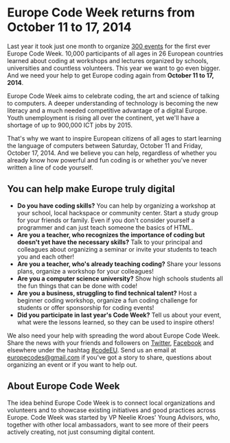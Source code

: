 # Europe Code Week returns from October 11 to 17, 2014

Last year it took just one month to organize [300 events](http://codeweek.eu/news/2013/12/01/europe-code-week-2013-infographic.html) for the first ever Europe Code Week. 10,000 participants of all ages in 26 European countries learned about coding at workshops and lectures organized by schools, universities and countless volunteers. This year we want to go even bigger. And we need your help to get Europe coding again from **October 11 to 17, 2014**.

Europe Code Week aims to celebrate coding, the art and science of talking to computers. A deeper understanding of technology is becoming the new literacy and a much needed competitive advantage of a digital Europe. Youth unemployment is rising all over the continent, yet we'll have a shortage of up to 900,000 ICT jobs by 2015. 

That's why we want to inspire European citizens of all ages to start learning the language of computers between Saturday, October 11 and Friday, October 17, 2014. And we believe you can help, regardless of whether you already know how powerful and fun coding is or whether you've never written a line of code yourself.

## You can help make Europe truly digital

- **Do you have coding skills?** You can help by organizing a workshop at your school, local hackspace or community center. Start a study group for your friends or family. Even if you don't consider yourself a programmer and can just teach someone the basics of HTML.
- **Are you a teacher, who recognizes the importance of coding but doesn't yet have the necessary skills?** Talk to your principal and colleagues about organizing a seminar or invite your students to teach you and each other! 
- **Are you a teacher, who's already teaching coding?** Share your lessons plans, organize a workshop for your colleagues!
- **Are you a computer science university?** Show high schools students all the fun things that can be done with code! 
- **Are you a business, struggling to find technical talent?** Host a beginner coding workshop, organize a fun coding challenge for students or offer sponsorship for coding events!
- **Did you participate in last year's Code Week?** Tell us about your event, what were the lessons learned, so they can be used to inspire others!

We also need your help with spreading the word about Europe Code Week. Share the news with your friends and followers on [Twitter](https://twitter.com/CodeWeekEU), [Facebook](https://www.facebook.com/codeEU) and elsewhere under the hashtag [#codeEU](https://twitter.com/search?q=%23codeEU&f=realtime). Send us an email at europecodes@gmail.com if you've got a story to share, questions about organizing an event or if you want to help out.

## About Europe Code Week

The idea behind Europe Code Week is to connect local organizations and volunteers and to showcase existing initiatives and good practices across Europe. Code Week was started by VP Neelie Kroes' Young Advisors, who, together with other local ambassadors, want to see more of their peers actively creating, not just consuming digital content. 
